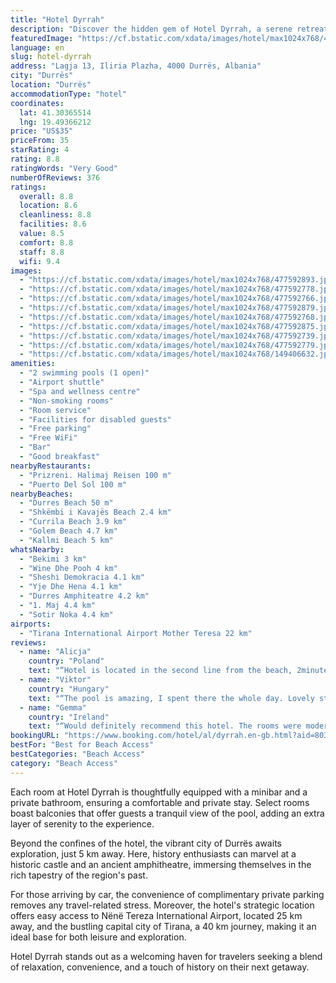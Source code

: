 ```yaml
---
title: "Hotel Dyrrah"
description: "Discover the hidden gem of Hotel Dyrrah, a serene retreat located a mere stone's throw from the sea, where the gentle lapping of waves sets the tone for a relaxing stay."
featuredImage: "https://cf.bstatic.com/xdata/images/hotel/max1024x768/477592893.jpg?k=21d2903a28598279b9a61f5c7e66ea36699bfcf98e087ddda5f243b5d90fd9b4&o=&hp=1"
language: en
slug: hotel-dyrrah
address: "Lagja 13, Iliria Plazha, 4000 Durrës, Albania"
city: "Durrës"
location: "Durrës"
accommodationType: "hotel"
coordinates:
  lat: 41.30365514
  lng: 19.49366212
price: "US$35"
priceFrom: 35
starRating: 4
rating: 8.8
ratingWords: "Very Good"
numberOfReviews: 376
ratings:
  overall: 8.8
  location: 8.6
  cleanliness: 8.8
  facilities: 8.6
  value: 8.5
  comfort: 8.8
  staff: 8.8
  wifi: 9.4
images:
  - "https://cf.bstatic.com/xdata/images/hotel/max1024x768/477592893.jpg?k=21d2903a28598279b9a61f5c7e66ea36699bfcf98e087ddda5f243b5d90fd9b4&o=&hp=1"
  - "https://cf.bstatic.com/xdata/images/hotel/max1024x768/477592778.jpg?k=218761c9986468131d6f20d61cc8c92612b5ade1c8476a2123625cc78c363273&o=&hp=1"
  - "https://cf.bstatic.com/xdata/images/hotel/max1024x768/477592766.jpg?k=fcf2434e75b5215c3c9254d2aa25c697b56d43840688bfdf0bb286df20eb48f5&o=&hp=1"
  - "https://cf.bstatic.com/xdata/images/hotel/max1024x768/477592879.jpg?k=91779787f72dc0448fd5fb1de14dabf40ac44809fb6873780ecbc6197f941575&o=&hp=1"
  - "https://cf.bstatic.com/xdata/images/hotel/max1024x768/477592768.jpg?k=79c7f36febc4ad906b5a2351a1e874e43ea38aef40d58ae6c8b5d631518abc33&o=&hp=1"
  - "https://cf.bstatic.com/xdata/images/hotel/max1024x768/477592875.jpg?k=683e4d3585d8dcd3110587ce8162c302e3c60ccec06e7bc9d8b3db735a52ea27&o=&hp=1"
  - "https://cf.bstatic.com/xdata/images/hotel/max1024x768/477592739.jpg?k=c847ea15695b853fd2de8210a2c51da3685b224614af6ba455440c2943b34537&o=&hp=1"
  - "https://cf.bstatic.com/xdata/images/hotel/max1024x768/477592779.jpg?k=6baea753c0ccf88923d0fa26c90abbad88a764a29d513a279b5db84f5f36d168&o=&hp=1"
  - "https://cf.bstatic.com/xdata/images/hotel/max1024x768/149406632.jpg?k=25f1f231d37ae28db086caaf4b0bdbbfddc5b7bf1a1ec1edf72666ab92d2694b&o=&hp=1"
amenities:
  - "2 swimming pools (1 open)"
  - "Airport shuttle"
  - "Spa and wellness centre"
  - "Non-smoking rooms"
  - "Room service"
  - "Facilities for disabled guests"
  - "Free parking"
  - "Free WiFi"
  - "Bar"
  - "Good breakfast"
nearbyRestaurants:
  - "Prizreni. Halimaj Reisen 100 m"
  - "Puerto Del Sol 100 m"
nearbyBeaches:
  - "Durres Beach 50 m"
  - "Shkëmbi i Kavajës Beach 2.4 km"
  - "Currila Beach 3.9 km"
  - "Golem Beach 4.7 km"
  - "Kallmi Beach 5 km"
whatsNearby:
  - "Bekimi 3 km"
  - "Wine Dhe Pooh 4 km"
  - "Sheshi Demokracia 4.1 km"
  - "Yje Dhe Hena 4.1 km"
  - "Durres Amphiteatre 4.2 km"
  - "1. Maj 4.4 km"
  - "Sotir Noka 4.4 km"
airports:
  - "Tirana International Airport Mother Teresa 22 km"
reviews:
  - name: "Alicja"
    country: "Poland"
    text: "“Hotel is located in the second line from the beach, 2minutes walk. The hotel was clear, the stuff was helpful and the pool is the biggest attraction. The room was cleaned every day and we had very spacious place. The breakfast was every day the...”"
  - name: "Viktor"
    country: "Hungary"
    text: "“The pool is amazing, I spent there the whole day. Lovely staff, amazing food!”"
  - name: "Gemma"
    country: "Ireland"
    text: "“Would definitely recommend this hotel. The rooms were modern, large and very clean. The cocktails, wine and food were excellent. The staff were very friendly, particularly Hasan went above and beyond especially with our 3 year old.”"
bookingURL: "https://www.booking.com/hotel/al/dyrrah.en-gb.html?aid=8035640"
bestFor: "Best for Beach Access"
bestCategories: "Beach Access"
category: "Beach Access"
---
```


Each room at Hotel Dyrrah is thoughtfully equipped with a minibar and a private bathroom, ensuring a comfortable and private stay. Select rooms boast balconies that offer guests a tranquil view of the pool, adding an extra layer of serenity to the experience.

Beyond the confines of the hotel, the vibrant city of Durrës awaits exploration, just 5 km away. Here, history enthusiasts can marvel at a historic castle and an ancient amphitheatre, immersing themselves in the rich tapestry of the region's past.

For those arriving by car, the convenience of complimentary private parking removes any travel-related stress. Moreover, the hotel's strategic location offers easy access to Nënë Tereza International Airport, located 25 km away, and the bustling capital city of Tirana, a 40 km journey, making it an ideal base for both leisure and exploration.

Hotel Dyrrah stands out as a welcoming haven for travelers seeking a blend of relaxation, convenience, and a touch of history on their next getaway.